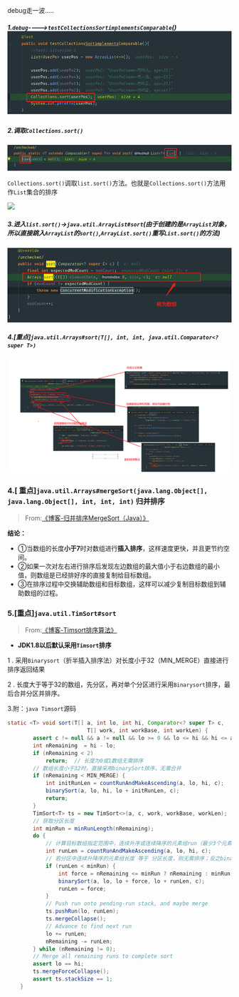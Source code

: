 debug走一波.....

##### 1.`debug`---->`testCollectionsSortimplementsComparable`()![](assets/企业微信截图_15550518621553.png)

##### 2.调取`Collections.sort()`

![](assets/1555050519(1)-1555577916109.png)

`Collections.sort()`调取`list.sort()`方法。也就是`Collections.sort()`方法用作`List`集合的排序

![](I:\！文档库\md文档\企业微信截图_15550521073731.png)

##### 3.进入`list.sort()`->`java.util.ArrayList#sort`(由于创建的是`ArrayList`对象，所以直接跳入`ArrayList`的`sort()`,`ArrayList.sort()`重写`List.sort()`的方法)

![](assets/企业微信截图_15550533003050.png)

##### 4.[重点]`java.util.Arrays#sort(T[], int, int, java.util.Comparator<? super T>)`

![](assets/1555060996(1).png)

### 4.[ 重点]`java.util.Arrays#mergeSort(java.lang.Object[], java.lang.Object[], int, int, int)` 归并排序

> From:[《博客-归并排序MergeSort（Java）》](https://blog.csdn.net/u013309870/article/details/68540060)

**结论：**

- ①当数组的长度**小于7**时对数组进行**插入排序**，这样速度更快，并且更节约空间。
- ②如果一次对左右进行排序后发现左边数组的最大值小于右边数组的最小值，则数组是已经排好序的直接复制给目标数组。
- ③在排序过程中交换辅助数组和目标数组，这样可以减少复制目标数组到辅助数组的过程。

### 5.[重点]`java.util.TimSort#sort`

> From:[《博客-Timsort排序算法》](https://www.zybuluo.com/zero1036/note/618233)

- **JDK1.8以后默认采用`Timsort`排序**

1 . 采用`Binarysort`（折半插入排序法）对长度小于32（MIN_MERGE）直接进行排序返回结果

2 . 长度大于等于32的数组，先分区，再对单个分区进行采用`Binarysort`排序，最后合并分区并排序。

3.附：`java Timsort`源码

```java
static <T> void sort(T[] a, int lo, int hi, Comparator<? super T> c,
                         T[] work, int workBase, int workLen) {
        assert c != null && a != null && lo >= 0 && lo <= hi && hi <= a.length;
        int nRemaining  = hi - lo;
        if (nRemaining < 2)
            return;  // 长度为0或1数组无需排序
        // 数组长度小于32时，直接采用binarySort排序，无需合并
        if (nRemaining < MIN_MERGE) {
            int initRunLen = countRunAndMakeAscending(a, lo, hi, c);
            binarySort(a, lo, hi, lo + initRunLen, c);
            return;
        }
        TimSort<T> ts = new TimSort<>(a, c, work, workBase, workLen);
        // 获取分区长度
        int minRun = minRunLength(nRemaining);
        do {
            // 计算目标数组指定范围中，连续升序或连续降序的元素组run（最少3个元素），并返回run长度
            int runLen = countRunAndMakeAscending(a, lo, hi, c);
            // 若分区中连续升降序的元素组长度 等于 分区长度，则无需排序；反之binarySort重排
            if (runLen < minRun) {
                int force = nRemaining <= minRun ? nRemaining : minRun;
                binarySort(a, lo, lo + force, lo + runLen, c);
                runLen = force;
            }
            // Push run onto pending-run stack, and maybe merge
            ts.pushRun(lo, runLen);
            ts.mergeCollapse();
            // Advance to find next run
            lo += runLen;
            nRemaining -= runLen;
        } while (nRemaining != 0);
        // Merge all remaining runs to complete sort
        assert lo == hi;
        ts.mergeForceCollapse();
        assert ts.stackSize == 1;
    }
```



